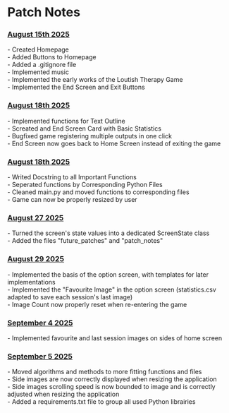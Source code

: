 <h1> Patch Notes </h1>

<h3> <u> August 15th 2025 </u> </h3>
    - Created Homepage <br>
    - Added Buttons to Homepage <br>
    - Added a .gitignore file <br>
    - Implemented music <br>
    - Implemented the early works of the Loutish Therapy Game <br>
    - Implemented the End Screen and Exit Buttons

<h3> <u> August 18th 2025 </u> </h3>
    - Implemented functions for Text Outline <br>
    - Screated and End Screen Card with Basic Statistics <br>
    - Bugfixed game registering multiple outputs in one click <br>
    - End Screen now goes back to Home Screen instead of exiting the game <br>

<h3> <u> August 18th 2025 </u> </h3>
    - Writed Docstring to all Important Functions <br>
    - Seperated functions by Corresponding Python Files<br>
    - Cleaned main.py and moved functions to corresponding files <br>
    - Game can now be properly resized by user

<h3> <u> August 27 2025 </u> </h3>
    - Turned the screen's state values into a dedicated ScreenState class <br>
    - Added the files "future_patches" and "patch_notes" <br>

<h3> <u> August 29 2025 </u> </h3>
    - Implemented the basis of the option screen, with templates for later implementations <br>
    - Implemented the "Favourite Image" in the option screen (statistics.csv adapted to save each session's last image) <br>
    - Image Count now properly reset when re-entering the game <br>

<h3> <u> September 4 2025 </u> </h3>
    - Implemented favourite and last session images on sides of home screen <br>

<h3> <u> September 5 2025 </u> </h3>
    - Moved algorithms and methods to more fitting functions and files <br>
    - Side images are now correctly displayed when resizing the application <br>
    - Side images scrolling speed is now bounded to image and is correctly adjusted when resizing the application <br>
    - Added a requirements.txt file to group all used Python librairies <br>